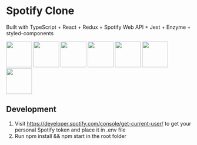 # Spotify Clone

Built with TypeScript + React + Redux + Spotify Web API + Jest + Enzyme + styled-components

<div>
<img src="https://hackr.io/tutorials/typescript/logo-typescript.svg?ver=1550646462" width="70" height="70">
<img src="https://jaki-jezyk-programowania.pl/img/react.png" width="70" height="70">
<img src="https://d2eip9sf3oo6c2.cloudfront.net/tags/images/000/000/386/square_256/redux.png" width="70" height="70">
<img src="https://upload.wikimedia.org/wikipedia/commons/thumb/1/19/Spotify_logo_without_text.svg/1200px-Spotify_logo_without_text.svg.png" width="70" height="70">
<img src="https://images.xenonstack.com/blog/Jest-For-Unit-Testing.png" width="70" height="70">
<img src="https://airbnb.io/img/projects/enzyme.png" width="70" height="70">
<img src="https://www.styled-components.com/atom.png" width="70" height="70">
</div>

## Development

1. Visit https://developer.spotify.com/console/get-current-user/ to get your personal Spotify token and place it in .env file
2. Run npm install && npm start in the root folder

